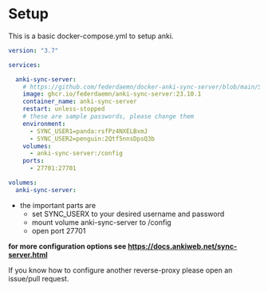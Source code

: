 <!--
SPDX-FileCopyrightText: 2023 Frederik Zorn <federdaemn@mail.de>

SPDX-License-Identifier: Apache-2.0
-->

# Setup

This is a basic docker-compose.yml to setup anki.

```yaml
version: "3.7"

services:

  anki-sync-server:
    # https://github.com/federdaemn/docker-anki-sync-server/blob/main/SETUP.md
    image: ghcr.io/federdaemn/anki-sync-server:23.10.1
    container_name: anki-sync-server
    restart: unless-stopped
    # these are sample passwords, please change them
    environment:
      - SYNC_USER1=panda:rsfPz4NXELBxmJ
      - SYNC_USER2=penguin:2Qtf5nnsDpsQ3b
    volumes:
      - anki-sync-server:/config
    ports:
      - 27701:27701

volumes:
  anki-sync-server:
```

* the important parts are
  * set SYNC_USERX to your desired username and password
  * mount volume anki-sync-server to /config
  * open port 27701

**for more configuration options see <https://docs.ankiweb.net/sync-server.html>**

If you know how to configure another reverse-proxy please open an issue/pull
request.
